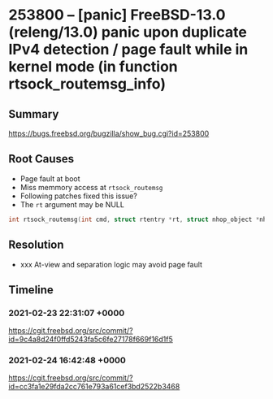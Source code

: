 # 253800 – [panic] FreeBSD-13.0 (releng/13.0) panic upon duplicate IPv4 detection / page fault while in kernel mode (in function rtsock_routemsg_info)

## Summary

https://bugs.freebsd.org/bugzilla/show_bug.cgi?id=253800

## Root Causes

* Page fault at boot
* Miss memmory access at `rtsock_routemsg`
* Following patches fixed this issue?
* The `rt` argument may be NULL

```c
int rtsock_routemsg(int cmd, struct rtentry *rt, struct nhop_object *nh, int fibnum)
```


## Resolution

* xxx At-view and separation logic may avoid page fault

## Timeline

### 2021-02-23 22:31:07 +0000

https://cgit.freebsd.org/src/commit/?id=9c4a8d24f0ffd5243fa5c6fe27178f669f16d1f5

### 2021-02-24 16:42:48 +0000

https://cgit.freebsd.org/src/commit/?id=cc3fa1e29fda2cc761e793a61cef3bd2522b3468
